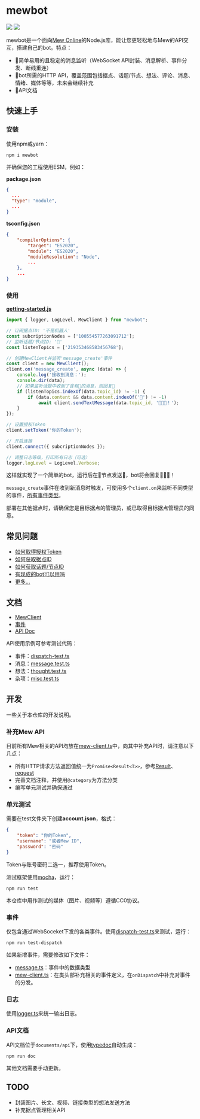 # mewbot
[![](https://img.shields.io/badge/dynamic/json?color=%234279ea&label=Mew%20Online%20🤖&prefix=%E6%88%90%E5%91%98%20&query=%24.member_count&url=https%3A%2F%2Fapi.mew.fun%2Fapi%2Fv1%2Fnodes%2Fnot_a_robot&labelColor=30549f)](https://mew.fun/n/not_a_robot)
[![](https://img.shields.io/npm/v/mewbot.svg?maxAge=3600)](https://www.npmjs.com/package/mewbot)

mewbot是一个面向[Mew Online](https://mew.fun)的Node.js库，能让您更轻松地与Mew的API交互，搭建自己的bot。特点：

- 💬简单易用的且稳定的消息监听（WebSocket API封装、消息解析、事件分发、断线重连）
- 🔌bot所需的HTTP API，覆盖范围包括据点、话题/节点、想法、评论、消息、情绪、媒体等等，未来会继续补充
- 📜API文档

## 快速上手

### 安装
使用npm或yarn：

```sh-session
npm i mewbot
```

并确保您的工程使用ESM，例如：

**package.json**
```json
{
  ...
  "type": "module",
  ...
}
```

**tsconfig.json**
```json
{
    "compilerOptions": {
        "target": "ES2020",
        "module": "ES2020",
        "moduleResolution": "Node",
        ...
    },
    ...
}
```

### 使用

**[getting-started.js](https://github.com/PamisuMyon/mewbot-demo/blob/main/src/starter/-2-getting-started.js)**

```javascript
import { logger, LogLevel, MewClient } from "mewbot";

// 订阅据点ID: '不是机器人'
const subcriptionNodes = ['100554577263091712'];
// 监听话题/节点ID: '🍄'
const listenTopics = ['219353468583456768'];

// 创建MewClient并监听'message_create'事件
const client = new MewClient();
client.on('message_create', async (data) => {
    console.log('接收到消息：');
    console.dir(data);
    // 如果监听话题中收到了含有🍅的消息，则回复🥕
    if (listenTopics.indexOf(data.topic_id) != -1) {
        if (data.content && data.content.indexOf('🍅') != -1)
            await client.sendTextMessage(data.topic_id, '🥕🥕🥕！');
    }
});

// 设置授权Token
client.setToken('你的Token');

// 开启连接
client.connect({ subcriptionNodes });

// 调整日志等级，打印所有日志（可选）
logger.logLevel = LogLevel.Verbose;
```

这样就实现了一个简单的bot，运行后在🍄节点发送🍅，bot将会回复🥕🥕🥕！

`message_create`事件在收到新消息时触发，可使用多个`client.on`来监听不同类型的事件，[所有事件类型](/documents/Events.md)。

部署在其他据点时，请确保您是目标据点的管理员，或已取得目标据点管理员的同意。

## 常见问题
- [如何取得授权Token](./documents/FAQ.md#如何授权)
- [如何获取据点ID](./documents/FAQ.md#如何获取据点ID)
- [如何获取话题/节点ID](./documents/FAQ.md#如何获取话题节点ID)
- [有现成的bot可以用吗](./documents/FAQ.md#有现成的bot可以用吗)
- [更多...](./documents/FAQ.md)

## 文档
- [MewClient](/documents/Client.md)
- [事件](/documents/Events.md)
- [API Doc](/documents/api/README.md)

API使用示例可参考测试代码：

- 事件：[dispatch-test.ts](test/dispatch-test.ts)
- 消息：[message.test.ts](test/message.test.ts)
- 想法：[thought.test.ts](test/thought.test.ts)
- 杂项：[misc.test.ts](test/misc.test.ts)

## 开发
一些关于本仓库的开发说明。

### 补充Mew API
目前所有Mew相关的API均放在[mew-client.ts](src/mew/mew-client.ts)中，向其中补充API时，请注意以下几点：
- 所有HTTP请求方法返回值统一为`Promise<Result<T>>`，参考[Result](documents/api/interfaces/Result.md)、[request](documents/api/classes/MewClient.md#request)
- 完善文档注释，并使用`@category`为方法分类
- 编写单元测试并确保通过

### 单元测试
需要在test文件夹下创建**account.json**，格式：

```json
{
    "token": "你的Token",
    "username": "或者Mew ID",
    "password": "密码"
}
```
Token与账号密码二选一，推荐使用Token。

测试框架使用[mocha](https://mochajs.org/)，运行：

```sh-session
npm run test
```

本仓库中用作测试的媒体（图片、视频等）遵循CC0协议。

### 事件
仅包含通过WebSoceket下发的各类事件。使用[dispatch-test.ts](test/dispatch-test.ts)来测试，运行：

```sh-session
npm run test-dispatch
```

如果新增事件，需要修改如下文件：

- [message.ts](src/mew/model/message.ts)：事件中的数据类型
- [mew-client.ts](src/mew/mew-client.ts)：在类头部补充相关的事件定义，在`onDispatch`中补充对事件的分发。


### 日志
使用[logger.ts](src/commons/logger.ts)来统一输出日志。

### API文档

API文档位于`documents/api`下，使用[typedoc](http://typedoc.org/)自动生成：

```sh-session
npm run doc
```

其他文档需要手动更新。

## TODO
- 封装图片、长文、视频、链接类型的想法发送方法
- 补充据点管理相关API
